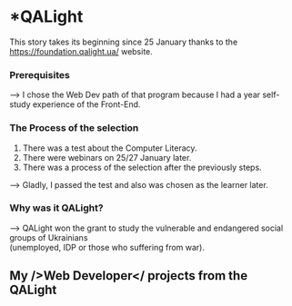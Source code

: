 # *QALight
This story takes its beginning since 25 January thanks to the https://foundation.qalight.ua/ website.

### Prerequisites
--> I chose the Web Dev path of that program because I had a year self-study experience of the Front-End.

### The Process of the selection 
1. There was a test about the Computer Literacy. <br>
2. There were webinars on 25/27 January later. <br>
3. There was a process of the selection after the previously steps. <br>

--> Gladly, I passed the test and also was chosen as the learner later.

### Why was it QALight?
--> QALight won the grant to study the vulnerable and endangered social groups of Ukrainians <br> (unemployed, IDP or those who suffering from war).

## My />Web Developer</ projects from the QALight